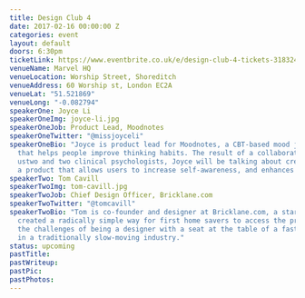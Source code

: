 ```yaml
---
title: Design Club 4
date: 2017-02-16 00:00:00 Z
categories: event
layout: default
doors: 6:30pm
ticketLink: https://www.eventbrite.co.uk/e/design-club-4-tickets-31832499864#tickets
venueName: Marvel HQ
venueLocation: Worship Street, Shoreditch
venueAddress: 60 Worship st, London EC2A
venueLat: "51.521869"
venueLong: "-0.082794"
speakerOne: Joyce Li
speakerOneImg: joyce-li.jpg
speakerOneJob: Product Lead, Moodnotes
speakerOneTwitter: "@missjoyceli"
speakerOneBio: "Joyce is product lead for Moodnotes, a CBT-based mood journaling app 
  that helps people improve thinking habits. The result of a collaboration between 
  ustwo and two clinical psychologists, Joyce will be talking about creating 
  a product that allows users to increase self-awareness, and enhances their mental wellbeing."
speakerTwo: Tom Cavill
speakerTwoImg: tom-cavill.jpg
speakerTwoJob: Chief Design Officer, Bricklane.com
speakerTwoTwitter: "@tomcavill"
speakerTwoBio: "Tom is co-founder and designer at Bricklane.com, a startup that's 
  created a radically simple way for first home savers to access the property market. Tom will be talking about 
  the challenges of being a designer with a seat at the table of a fast-growing company, 
  in a traditionally slow-moving industry."
status: upcoming
pastTitle: 
pastWriteup: 
pastPic: 
pastPhotos: 
---
```

